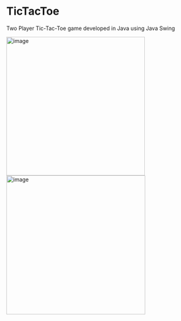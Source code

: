 # TicTacToe
Two Player Tic-Tac-Toe game developed in Java using Java Swing

<img width="362" alt="image" src="https://user-images.githubusercontent.com/69967336/158820404-b8654a92-ca2e-4f7e-9da6-c1e8eca4f98c.png">

<img width="363" alt="image" src="https://user-images.githubusercontent.com/69967336/158820586-d173539b-7bb5-4396-ae67-d4132dca737e.png">


